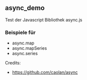 ## async_demo  
Test der Javascript Bibliothek async.js

### Beispiele für  
+ async.map  
+ async.mapSeries  
+ async.series  

Credits:  
+ https://github.com/caolan/async  

